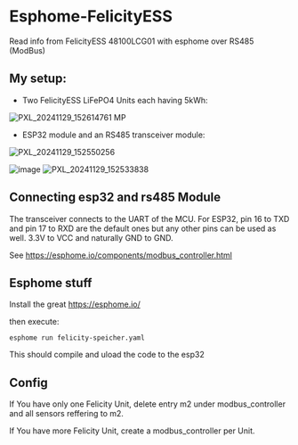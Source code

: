 # Esphome-FelicityESS
Read info from FelicityESS 48100LCG01 with esphome over RS485 (ModBus)

## My setup:

- Two FelicityESS LiFePO4  Units each having 5kWh:

![PXL_20241129_152614761 MP](https://github.com/user-attachments/assets/dcc261d7-df65-42ea-9c78-91f3ef903ff6)

- ESP32 module and an RS485 transceiver module:

![PXL_20241129_152550256](https://github.com/user-attachments/assets/88ba2ca4-953b-4313-94db-17ee36df1227)

![image](https://github.com/user-attachments/assets/7f44592e-2e98-4b2b-81b4-3280ea343dc5)
![PXL_20241129_152533838](https://github.com/user-attachments/assets/53f8560b-05e9-4e03-9edf-caa90e45e9d0)

## Connecting esp32 and rs485 Module

The transceiver connects to the UART of the MCU. For ESP32, pin 16 to TXD and pin 17 to RXD are the default ones but any other pins can be used as well. 3.3V to VCC and naturally GND to GND.

See https://esphome.io/components/modbus_controller.html

## Esphome stuff

Install the great https://esphome.io/

then execute:

`esphome run felicity-speicher.yaml`

This should compile and uload the code to the esp32

## Config

If You have only one Felicity Unit, delete entry m2 under modbus_controller and all sensors reffering to m2.

If You have more Felicity Unit, create a modbus_controller per Unit.
